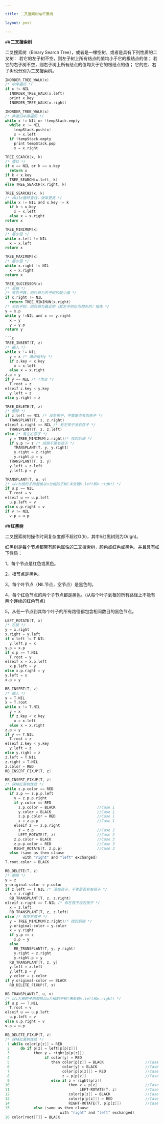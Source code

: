 ```yaml
---

title: 二叉搜索树与红黑树

layout: post

---
```


##**二叉搜索树**

二叉搜索树（Binary Search Tree），或者是一棵空树，或者是具有下列性质的二叉树： 若它的左子树不空，则左子树上所有结点的值均小于它的根结点的值； 若它的右子树不空，则右子树上所有结点的值均大于它的根结点的值； 它的左、右子树也分别为二叉搜索树。

```c
INORDER_TREE_WALK(x)
/* 中序遍历 */
if x != NIL
  INORDER_TREE_WALK(x.left)
  print x.key
  INORDER_TREE_WALK(x.right)
```

```c
INORDER_TREE_WALK(x)
/* 非递归中序遍历 */
while x != NIL or !tempStack.empty
  while x != NIL
    tempStack.push(x)
    x = x.left
  if !tempStack.empty
    print tempStack.pop
    x = x.right
```

```c
TREE_SEARCH(x, k)
/* 查找 */
if x == NIL or k == x.key
  return x
if k < x.key
  TREE_SEARCH(x.left, k)
else TREE_SEARCH(x.right, k)
```

```c
TREE_SEARCH2(x, k)
/* while循环查找，效率更高 */
while x != NIL and x.key != k
  if k < x.key
    x = x.left
  else x = x.right
return x
```

```c
TREE_MINIMUM(x)
/* 最小值 */
while x.left != NIL
  x = x.left
return x

TREE_MAXIMUM(x)
/* 最小值 */
while x.right != NIL
  x = x.right
return x
```

```c
TREE_SUCCESSOR(x)
/* 后继 */
/* 有右子数，则后继为右子树的最小值 */
if x.right != NIL
  return TREE_MINIMUN(x.right)
/* 无右子树，则后继为最近的（其左子树也为祖先的）祖先 */
y = x.p
while y !=NIL and x == y.right
  x = y
  y = y.p
return y

```c
TREE_INSERT(T, z)
/* 插入 */
while x != NIL
  y = x /* 遍历指针y */
  if z.key < x.key
    x = x.left
  else x = x.right
z.p = y
if y == NIL /* T为空 */
  T.root = z
elseif z.key < y.key
  y.left = z
else y.right = z
```

```c
TREE_DELETE(T, z)
/* 删除 */
if z.left == NIL /* 没左孩子，不管是否有右孩子 */
  TRANSPLANT(T, z, z.right)
elseif z.right == NIL /* 有左孩子没右孩子 */
  TRANSPLANT(T, z, z.left)
else /* 有左右孩子 */
  y = TREE_MINIMUM(z.right)/* 找到后继 */
  if y.p != z /* 后继不是右孩子 */
    TRANSPLANT(T, y, y.right)
    y.right = z.right
    y.right.p = y
  TRANSPLANT(T, z, y)
  y.left = z.left
  y.left.p = y

TRANSPLANT(T, u, v)
/* 以v为根的子树替换以u为根的子树(未处理v.left和v.right) */
if u.p == NIL
  T.root = v
elseif u == u.p.left
  u.p.left = v
else u.p.right = v
if v != NIL
  v.p = u.p
```

##**红黑树**

二叉搜索树的操作时间复杂度都不超过O(h)，其中h红黑树则为O(lgn)。

红黑树是每个节点都带有颜色属性的二叉搜索树，颜色或红色或黑色，并且具有如下性质：

1，每个节点是红色或黑色。

2，根节点是黑色。

3，每个叶节点（NIL节点，空节点）是黑色的。

4，每个红色节点的两个子节点都是黑色。(从每个叶子到根的所有路径上不能有两个连续的红色节点)

5，从任一节点到其每个叶子的所有路径都包含相同数目的黑色节点。

```c
LEFT_ROTATE(T, x)
/* 左旋 */
y = x.right
x.right = y.left
if x.left != T.NIL
  y.left.p = x
y.p = x.p
if x.p == T.NIL
  T.root = y
elseif x = x.p.left
  x.p.left = y
else x.p.right = y
y.left = x
x.p = y
```

```c
RB_INSERT(T, z)
/* 插入 */
y = T.NIL
x = T.root
while x != T.NIL
  y = x
  if z.key < x.key
    x = x.left
  else x = x.right
z.p = y
if y == T.NIL
  T.root = z
elseif z.key < y.key
  y.left = z
else y.right = z
z.left = T.NIL
z.right = T.NIL
z.color = RED
RB_INSERT_FIXUP(T, z)

RB_INSERT_FIXUP(T, z)
/* 保持红黑树性质 */
while z.p.color == RED
  if z.p == z.p.p.left
    y = z.p.p.right
    if y.color == RED
      z.p.color = BLACK                   //Case 1
      y.color = BLACK                     //Case 1
      z.p.p.color = RED                   //Case 1
      z = z.p.p                           //Case 1
    elseif z == z.p.right
      z = z.p                             //Case 2
      LEFT_ROTATE(T, z)                   //Case 2
    z.p.color = BLACK                     //Case 3
    z.p.p.color = RED                     //Case 3
    RIGHT_ROTATE(T, z.p.p)                //Case 3
  else (same as then clause
        with "right" and "left" exchanged)
T.root.color = BLACK
```

```c
RB_DELETE(T, z)
/* 删除 */
y = z
y-original-color = y.color
if z.left == T.NIL /* 没左孩子，不管是否有右孩子 */
  x = z.right
  RB_TRANSPLANT(T, z, z.right)
elseif z.right == T.NIL /* 有左孩子没右孩子 */
  x = z.left
  RB_TRANSPLANT(T, z, z.left)
else /* 有左右孩子 */
  y = TREE_MINIMUM(z.right)/* 找到后继 */
  y-original-color = y.color
  x = y.right
  if y.p == z
    x.p = y
  else
    RB_TRANSPLANT(T, y, y.right)
    y.right = z.right
    y.right.p = y
  RB_TRANSPLANT(T, z, y)
  y.left = z.left
  y.left.p = y
  y.color = z.color
if y.original-color == BLACK
  RB_DELETE_FIXUP(T, x)

RB_TRANSPLANT(T, u, v)
/* 以v为根的子树替换以u为根的子树(未处理v.left和v.right) */
if u.p == T.NIL
  T.root = v
elseif u == u.p.left
  u.p.left = v
else u.p.right = v
v.p = u.p

RB_DELETE_FIXUP(T, z)
/* 保持红黑树性质 */
 1 while color[p[z]] = RED
 2     do if p[z] = left[p[p[z]]]
 3           then y ← right[p[p[z]]]
 4                if color[y] = RED
 5                   then color[p[z]] ← BLACK                   //Case 1
 6                        color[y] ← BLACK                      //Case 1
 7                        color[p[p[z]]] ← RED                  //Case 1
 8                        z ← p[p[z]]                           //Case 1
 9                   else if z = right[p[z]]
10                           then z ← p[z]                      //Case 2
11                                LEFT-ROTATE(T, z)             //Case 2
12                           color[p[z]] ← BLACK                //Case 3
13                           color[p[p[z]]] ← RED               //Case 3
14                           RIGHT-ROTATE(T, p[p[z]])           //Case 3
15           else (same as then clause
                         with "right" and "left" exchanged)
16 color[root[T]] ← BLACK
```